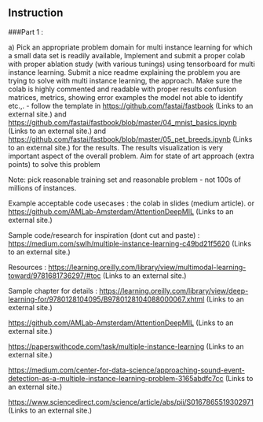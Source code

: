 ## Instruction

###Part 1 :

a) Pick an appropriate problem domain for multi instance learning for which a small  data set is readily available, Implement and submit a proper colab with proper ablation study (with various tunings) using tensorboard  for multi instance learning. Submit a nice readme explaining the problem you are trying to solve with multi instance learning, the approach. Make sure the colab is highly commented and readable with proper results confusion matrices, metrics, showing error examples the model not able to identify etc.,. - follow the template in https://github.com/fastai/fastbook (Links to an external site.) and https://github.com/fastai/fastbook/blob/master/04_mnist_basics.ipynb (Links to an external site.) and https://github.com/fastai/fastbook/blob/master/05_pet_breeds.ipynb (Links to an external site.) for the results. The results visualization is very important aspect of the overall problem.  Aim for state of art approach (extra points)  to solve this problem 

Note: pick reasonable training set and reasonable problem - not 100s of millions of instances.

Example acceptable code usecases : the colab in slides (medium article).  or https://github.com/AMLab-Amsterdam/AttentionDeepMIL (Links to an external site.)

Sample code/research for inspiration (dont cut and paste)  : https://medium.com/swlh/multiple-instance-learning-c49bd21f5620 (Links to an external site.)

Resources : https://learning.oreilly.com/library/view/multimodal-learning-toward/9781681736297/#toc (Links to an external site.)

Sample chapter for details : https://learning.oreilly.com/library/view/deep-learning-for/9780128104095/B9780128104088000067.xhtml (Links to an external site.)

https://github.com/AMLab-Amsterdam/AttentionDeepMIL (Links to an external site.)

https://paperswithcode.com/task/multiple-instance-learning (Links to an external site.)

https://medium.com/center-for-data-science/approaching-sound-event-detection-as-a-multiple-instance-learning-problem-3165abdfc7cc (Links to an external site.)

https://www.sciencedirect.com/science/article/abs/pii/S0167865519302971 (Links to an external site.)